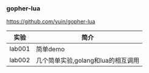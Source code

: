 ### gopher-lua
https://github.com/yuin/gopher-lua

|实验|简介|
|---|---|
|lab001|简单demo|
|lab002|几个简单实验,golang和lua的相互调用|